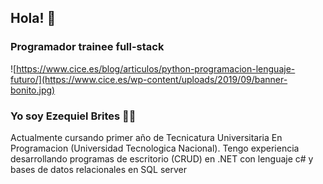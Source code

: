 ## Hola! 👋
### Programador trainee full-stack
![https://www.cice.es/blog/articulos/python-programacion-lenguaje-futuro/](https://www.cice.es/wp-content/uploads/2019/09/banner-bonito.jpg)
### Yo soy Ezequiel Brites 🙋‍♂️
Actualmente cursando primer año de Tecnicatura Universitaria En Programacion (Universidad Tecnologica Nacional).
Tengo experiencia desarrollando programas de escritorio (CRUD) en .NET con lenguaje c# y bases de datos relacionales en SQL server 
